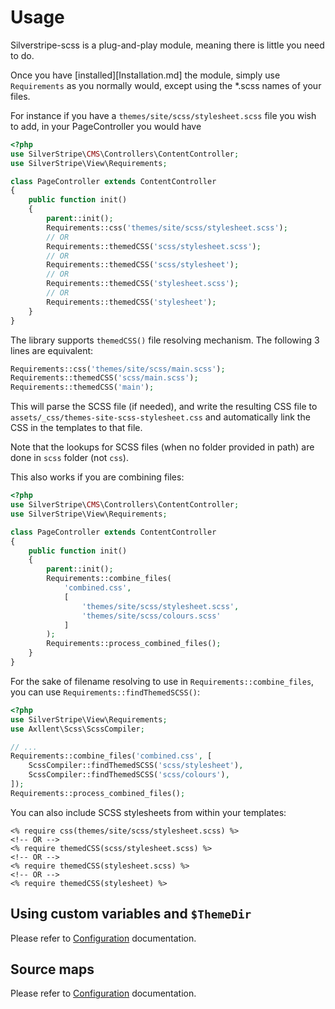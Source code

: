 # Usage

Silverstripe-scss is a plug-and-play module, meaning there is little you need to do.

Once you have [installed][Installation.md] the module, simply use `Requirements` as you normally would, except using the *.scss names of your files.

For instance if you have a `themes/site/scss/stylesheet.scss` file you wish to add, in your PageController you would have
```php
<?php
use SilverStripe\CMS\Controllers\ContentController;
use SilverStripe\View\Requirements;

class PageController extends ContentController
{
    public function init()
    {
        parent::init();
        Requirements::css('themes/site/scss/stylesheet.scss');
        // OR
        Requirements::themedCSS('scss/stylesheet.scss');
        // OR
        Requirements::themedCSS('scss/stylesheet');
        // OR
        Requirements::themedCSS('stylesheet.scss');
        // OR
        Requirements::themedCSS('stylesheet');
    }
}
```

The library supports `themedCSS()` file resolving mechanism. The following 3 lines are equivalent:
```php
Requirements::css('themes/site/scss/main.scss');
Requirements::themedCSS('scss/main.scss');
Requirements::themedCSS('main');
```

This will parse the SCSS file (if needed), and write the resulting CSS file to `assets/_css/themes-site-scss-stylesheet.css`
and automatically link the CSS in the templates to that file.

Note that the lookups for SCSS files (when no folder provided in path) are done in `scss` folder (not `css`).

This also works if you are combining files:

```php
<?php
use SilverStripe\CMS\Controllers\ContentController;
use SilverStripe\View\Requirements;

class PageController extends ContentController
{
    public function init()
    {
        parent::init();
        Requirements::combine_files(
            'combined.css',
            [
                'themes/site/scss/stylesheet.scss',
                'themes/site/scss/colours.scss'
            ]
        );
        Requirements::process_combined_files();
    }
}
```

For the sake of filename resolving to use in `Requirements::combine_files`, you can use `Requirements::findThemedSCSS()`:
```php
<?php
use SilverStripe\View\Requirements;
use Axllent\Scss\ScssCompiler;

// ...
Requirements::combine_files('combined.css', [
    ScssCompiler::findThemedSCSS('scss/stylesheet'),
    ScssCompiler::findThemedSCSS('scss/colours'),
]);
Requirements::process_combined_files();
```

You can also include SCSS stylesheets from within your templates:
```
<% require css(themes/site/scss/stylesheet.scss) %>
<!-- OR -->
<% require themedCSS(scss/stylesheet.scss) %>
<!-- OR -->
<% require themedCSS(stylesheet.scss) %>
<!-- OR -->
<% require themedCSS(stylesheet) %>
```

## Using custom variables and `$ThemeDir`

Please refer to [Configuration](Configuration.md) documentation.

## Source maps

Please refer to [Configuration](Configuration.md) documentation.
